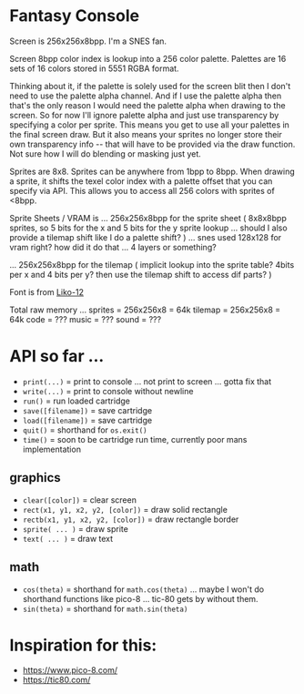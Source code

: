 # Fantasy Console

Screen is 256x256x8bpp. I'm a SNES fan.

Screen 8bpp color index is lookup into a 256 color palette.
Palettes are 16 sets of 16 colors stored in 5551 RGBA format.

Thinking about it, if the palette is solely used for the screen blit then I don't need to use the palette alpha channel.
And if I use the palette alpha then that's the only reason I would need the palette alpha when drawing to the screen.
So for now I'll ignore palette alpha and just use transparency by specifying a color per sprite.
This means you get to use all your palettes in the final screen draw.
But it also means your sprites no longer store their own transparency info -- that will have to be provided via the draw function.
Not sure how I will do blending or masking just yet.

Sprites are 8x8.
Sprites can be anywhere from 1bpp to 8bpp.
When drawing a sprite, it shifts the texel color index with a palette offset that you can specify via API.
This allows you to access all 256 colors with sprites of <8bpp.

Sprite Sheets / VRAM is 
... 256x256x8bpp for the sprite sheet (
	8x8x8bpp sprites, 
	so 5 bits for the x and 5 bits for the y sprite lookup
	... should I also provide a tilemap shift like I do a palette shift?
)
... snes used 128x128 for vram right?  how did it do that ... 4 layers or something?

... 256x256x8bpp for the tilemap (
	implicit lookup into the sprite table?
	4bits per x and 4 bits per y?
	then use the tilemap shift to access dif parts?
)

Font is from [Liko-12](https://liko-12.github.io/)

Total raw memory ...
sprites = 256x256x8 = 64k
tilemap = 256x256x8 = 64k
code = ???
music = ???
sound = ???


# API so far ...

- `print(...)` = print to console ... not print to screen ... gotta fix that
- `write(...)` = print to console without newline
- `run()` = run loaded cartridge
- `save([filename])` = save cartridge
- `load([filename])` = save cartridge
- `quit()` = shorthand for `os.exit()`
- `time()` = soon to be cartridge run time, currently poor mans implementation

## graphics

- `clear([color])` = clear screen
- `rect(x1, y1, x2, y2, [color])` = draw solid rectangle
- `rectb(x1, y1, x2, y2, [color])` = draw rectangle border
- `sprite( ... )` = draw sprite
- `text( ... )` = draw text

## math
- `cos(theta)` = shorthand for `math.cos(theta)`	... maybe I won't do shorthand functions like pico-8 ... tic-80 gets by without them.
- `sin(theta)` = shorthand for `math.sin(theta)`

# Inspiration for this:
- https://www.pico-8.com/
- https://tic80.com/
